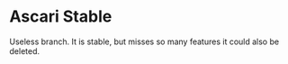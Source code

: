 Ascari Stable
======

Useless branch. It is stable, but misses so many features it could also be deleted.
